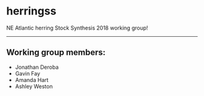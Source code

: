 # herringss
NE Atlantic herring Stock Synthesis 2018 working group!

---
## Working group members:

* Jonathan Deroba  
* Gavin Fay  
* Amanda Hart  
* Ashley Weston  
